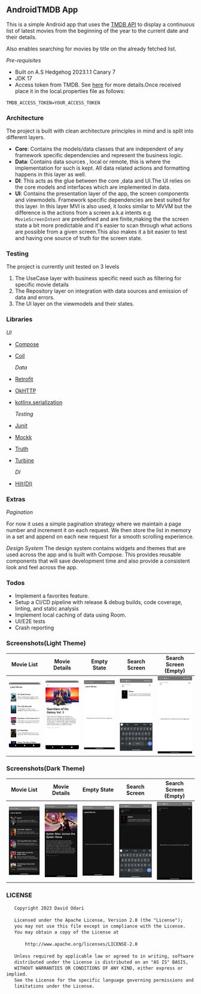 ## AndroidTMDB App

This is a simple Android app that uses the [TMDB API](https://www.themoviedb.org/documentation/api) to display a 
continuous list of latest movies from the beginning of the year to the current date and their details.

Also enables searching for movies by title on the already fetched list.

*Pre-requisites*
- Built on A.S Hedgehog 2023.1.1 Canary 7
- JDK 17
- Access token from TMDB. See [here](https://developers.themoviedb.org/3/getting-started/introduction) for more details.Once received
place it in the local.properties file as follows:
``` properties
TMDB_ACCESS_TOKEN=YOUR_ACCESS_TOKEN
```

### Architecture

The project is built with clean architecture principles in mind and is split into different layers.
- **Core**: Contains the models/data classes that are independent of any framework specific dependencies and represent the business logic.
- **Data**: Contains data sources , local or remote, this is where the implementation for such is kept. All data related actions and formatting happens in this layer as well.
- **DI**: This acts as the glue between the core ,data and UI.The UI relies on the core models and interfaces which are implemented in data.
- **UI**: Contains the presentation layer of the app, the screen components and viewmodels. Framework specific dependencies are best suited for this layer.
In this layer MVI is also used, it looks similar to MVVM but the difference is the actions from a screen a.k.a intents e.g ```MovieScreenIntent``` are predefined and are finite,making the
the screen state a bit more predictable and it's easier to scan through what actions are possible from a given screen.This also makes it a bit easier to test and having one source of truth for the screen state.

### Testing

The project is currently unit tested on 3 levels
1. The UseCase layer with business specific need such as filtering for specific movie details
2. The Repository layer on integration with data sources and emission of data and errors.
3. The UI layer on the viewmodels and their states.

### Libraries

  *UI*
- [Compose](https://developer.android.com/jetpack/compose)
- [Coil](https://coil-kt.github.io/coil/compose/https://coil-kt.github.io/coil/compose/)

  *Data*
- [Retrofit](https://square.github.io/retrofit/)
- [OkHTTP](https://square.github.io/okhttp/)
- [kotlinx.serialization](https://kotlinlang.org/docs/serialization.html)

  *Testing*
- [Junit](https://junit.org/junit4/)
- [Mockk](https://mockk.io/)
- [Truth](https://truth.dev/)
- [Turbine](https://github.com/cashapp/turbine)

  *DI*
- [Hilt(DI)](https://developer.android.com/training/dependency-injection/hilt-android)

### Extras

*Pagination*

For now it uses a simple pagination strategy where we maintain a page number and increment it on each request.
We then store the list in memory in a set and append on each new request for a smooth scrolling experience.

*Design System*
The design system contains widgets and themes that are used across the app and is built with Compose.
This provides reusable components that will save development time and also provide a consistent look and feel across the app.

### Todos

- Implement a favorites feature.
- Setup a CI/CD pipeline with release & debug builds, code coverage, linting, and static analysis
- Implement local caching of data using Room.
- UI/E2E tests
- Crash reporting

### Screenshots(Light Theme)

| Movie List | Movie Details | Empty State                                 | Search Screen                                   | Search Screen    (Empty)                              |
|------------|---------------|---------------------------------------------|-------------------------------------------------|-------------------------------------------------------|
|![Movie List](screenshots/movie_list.png)|![Movie Details](screenshots/movie_details.png)| ![Empty State](screenshots/empty_light.png) | ![Search Screen](screenshots/search_screen.png) | ![Search Screen](screenshots/search_screen_empty.png) |

### Screenshots(Dark Theme)

| Movie List                                     | Movie Details                                        | Empty State                                          | Search Screen                                        | Search Screen    (Empty)                                   |
|------------------------------------------------|------------------------------------------------------|------------------------------------------------------------|------------------------------------------------------|------------------------------------------------------------|
| ![Movie List](screenshots/movie_list_dark.png) | ![Movie Details](screenshots/movie_details_dark.png) |![Empty State](screenshots/empty_dark.png) | ![Search Screen](screenshots/search_screen_dark.png) | ![Search Screen](screenshots/search_screen_empty_dark.png) |



### LICENSE

```
   Copyright 2023 David Odari

   Licensed under the Apache License, Version 2.0 (the "License");
   you may not use this file except in compliance with the License.
   You may obtain a copy of the License at

       http://www.apache.org/licenses/LICENSE-2.0

   Unless required by applicable law or agreed to in writing, software
   distributed under the License is distributed on an "AS IS" BASIS,
   WITHOUT WARRANTIES OR CONDITIONS OF ANY KIND, either express or implied.
   See the License for the specific language governing permissions and
   limitations under the License.
   
```
